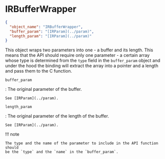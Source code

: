 # IRBufferWrapper

```json
{
  "object_name": "IRBufferWrapper",
  "buffer_param": "[IRParam](../param)",
  "length_param": "[IRParam](../param)"
}
```

This object wraps two parameters into one - a buffer and its length.
This means that the API should require only one parameter - a certain
array whose type is determined from the `type` field in the `buffer_param`
object and under the hood the binding will extract the array into a pointer
and a length and pass them to the C function.

`buffer_param`

:   The original parameter of the buffer.
    
    See [IRParam](../param).

`length_param`

:   The original parameter of the length of the buffer.

    See [IRParam](../param).

!!! note

    The type and the name of the parameter to include in the API function should
    be the `type` and the `name` in the `buffer_param`.
